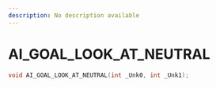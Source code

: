 ```yaml
---
description: No description available 
---
```


# AI_GOAL_LOOK_AT_NEUTRAL

```cpp
void AI_GOAL_LOOK_AT_NEUTRAL(int _Unk0, int _Unk1);
```